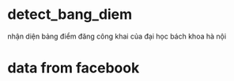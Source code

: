 # detect_bang_diem
nhận diện bảng điểm đăng công khai của đại học bách khoa hà nội

# data from facebook
